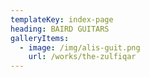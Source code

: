 ```yaml
---
templateKey: index-page
heading: BAIRD GUITARS
galleryItems:
  - image: /img/alis-guit.png
    url: /works/the-zulfiqar
---
```

